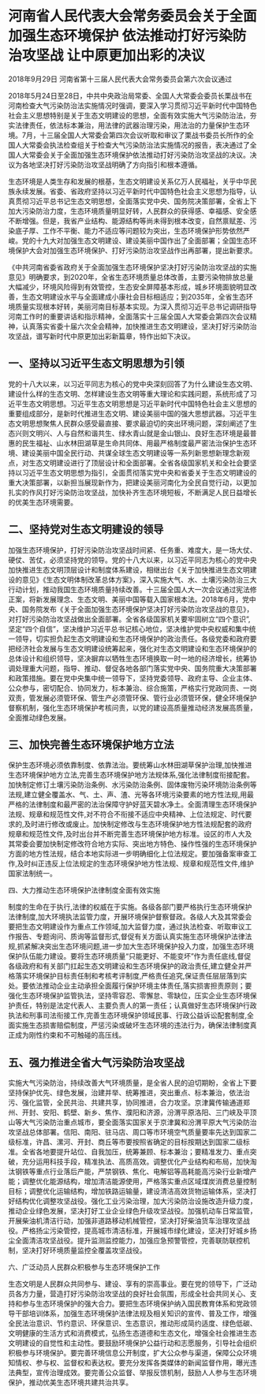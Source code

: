 # 河南省人民代表大会常务委员会关于全面加强生态环境保护  依法推动打好污染防治攻坚战  让中原更加出彩的决议

2018年9月29日 河南省第十三届人民代表大会常务委员会第六次会议通过

<!-- INFO END -->

2018年5月24日至28日，中共中央政治局常委、全国人大常委会委员长栗战书在河南检查大气污染防治法实施情况时强调，要深入学习贯彻习近平新时代中国特色社会主义思想特别是关于生态文明建设的思想，全面有效实施大气污染防治法，夯实法律责任，依法标本兼治，用法律的武器治理污染，用法治的力量保护生态环境。7月，十三届全国人大常委会第四次会议听取和审议了栗战书委员长所作的全国人大常委会执法检查组关于检查大气污染防治法实施情况的报告，表决通过了全国人大常委会关于全面加强生态环境保护依法推动打好污染防治攻坚战的决议。决议为各地坚决打好污染防治攻坚战明确了方向指引和根本遵循。

生态环境是人类生存和发展的根基，生态文明建设关系亿万人民福祉，关乎中华民族永续发展。省委、省政府坚持以习近平新时代中国特色社会主义思想为指导，认真贯彻习近平总书记生态文明思想，全面落实党中央、国务院决策部署，全省上下加大污染防治力度，生态环境质量明显好转，人民群众的获得感、幸福感、安全感不断增强。但是，我省产业结构、能源结构等尚未得到根本改变，自然禀赋差、污染底子厚、工作不平衡、能力不适应等问题较为突出，生态环境保护形势依然严峻。党的十九大对加强生态文明建设、建设美丽中国作出了全面部署；全国生态环境保护大会对加强生态环境保护、打好污染防治攻坚战作出再部署，提出新要求。

《中共河南省委省政府关于全面加强生态环境保护坚决打好污染防治攻坚战的实施意见》明确要求，到2020年，全省生态环境质量总体改善，主要污染物排放总量大幅减少，环境风险得到有效管控，生态安全屏障基本形成，城乡环境面貌明显改善，生态文明建设水平与全面建成小康社会目标相适应；到2035年，全省生态环境质量实现根本好转，美丽河南目标基本实现。为深入贯彻习近平总书记调研指导河南工作时的重要讲话和指示精神，全面落实十三届全国人大常委会第四次会议精神，认真落实省委十届六次全会精神，加快推进生态文明建设，坚决打好污染防治攻坚战，谱写新时代中原更加出彩新篇章，特作出如下决议。

## 一、坚持以习近平生态文明思想为引领

党的十八大以来，以习近平同志为核心的党中央深刻回答了为什么建设生态文明、建设什么样的生态文明、怎样建设生态文明等重大理论和实践问题，系统形成了习近平生态文明思想。习近平生态文明思想是习近平新时代中国特色社会主义思想的重要组成部分，是新时代推进生态文明、建设美丽中国的强大思想武器。习近平生态文明思想聚焦人民群众感受最直接、要求最迫切的突出环境问题，深刻阐述了生态兴则文明兴、人与自然和谐共生、绿水青山就是金山银山、良好生态环境是最普惠的民生福祉、山水林田湖草是生命共同体、用最严格制度最严密法治保护生态环境、建设美丽中国全民行动、共谋全球生态文明建设等一系列新思想新理念新观点，对生态文明建设进行了顶层设计和全面部署。全省各级国家机关和全社会要坚持以习近平生态文明思想为指引，全面贯彻落实党中央和省委关于生态文明建设的重大决策部署，以新担当展现新作为，把建设美丽河南化为全民自觉行动，以更加扎实的作风打好污染防治攻坚战，加快补齐生态环境短板，不断满足人民日益增长的优美生态环境需要。

## 二、坚持党对生态文明建设的领导

加强生态环境保护，打好污染防治攻坚战时间紧、任务重、难度大，是一场大仗、硬仗、苦仗，必须坚持党的领导。党的十八大以来，以习近平同志为核心的党中央加快推进生态文明顶层设计和制度体系建设，相继出台《关于加快推进生态文明建设的意见》《生态文明体制改革总体方案》，深入实施大气、水、土壤污染防治三大行动计划，推动我国生态环境质量持续改善。十三届全国人大一次会议通过宪法修正案，将新发展理念、生态文明、美丽中国等载入国家根本法。2018年6月，党中央、国务院发布《关于全面加强生态环境保护坚决打好污染防治攻坚战的意见》，对打好污染防治攻坚战做出全面部署。全省各级国家机关要牢固树立“四个意识”,坚定“四个自信”，坚决维护习近平总书记核心地位，坚决维护党中央权威和集中统一领导，切实担负起生态文明建设和生态环境保护的政治责任。各级党委和政府要把经济社会发展与生态文明建设统筹起来，强化对生态文明建设和生态环境保护的总体设计和组织领导，坚决摒弃以牺牲生态环境换取一时一地的经济增长，统筹协调处理重大问题，指导、推动、督促各地各部门落实党中央、国务院重大决策部署和政策措施。要在党中央集中统一领导下，坚持党委领导、政府主导、企业主体、公众参与，密切配合、协同发力，标本兼治、综合施策，严格实行党政同责、一岗双责，管发展必须管环保、管生产必须管环保、管行业必须管环保，健全环境保护督察机制，强化生态环境保护考核问责，以党的建设高质量推动经济发展高质量，全面推动绿色发展。

## 三、加快完善生态环境保护地方立法

保护生态环境必须依靠制度、依靠法治。要统筹山水林田湖草保护治理,加快推进生态环境保护地方立法,完善生态环境保护地方法规体系,强化法律制度衔接配套。加快制定修订土壤污染防治条例、水污染防治条例、固体废物污染环境防治条例等法规,建立健全覆盖水、气、土、声、渣、光等各环境污染要素的地方性法规,用最严格的法律制度和最严密的法治保障守护好蓝天碧水净土。全面清理生态环境保护法规、规章和规范性文件,对不符合不衔接不适应中央精神、上位法规定、时代要求的,及时进行修改或废止。加快制定修改与生态环境保护地方性法规配套的政府规章和规范性文件,及时出台并不断完善生态环境保护地方标准。设区的市人大及其常委会要加快制定修改符合地方实际、突出地方特色、操作性强的生态环境保护方面的地方性法规，结合本地实际进一步明确细化上位法规定。要加强备案审查工作,及时纠正违反上位法规定的生态环境保护地方性法规、规章和规范性文件,维护国家法制统一。

四、大力推动生态环境保护法律制度全面有效实施

制度的生命在于执行,法律的权威在于实施。各级各部门要严格执行生态环境保护法律制度,加大环境执法监管力度，开展环境保护督察督政。各级人大及其常委会要把生态文明建设作为重点工作领域,加大监督力度，通过执法检查、听取审议工作报告、专题询问、质询等监督形式,督促有关方面认真实施生态环境保护法律法规,抓紧解决突出生态环境问题,进一步加大生态环境保护投入力度，加强生态环境保护队伍能力建设。要将生态环境质量“只能更好、不能变坏”作为责任底线,督促各级政府和有关部门扛起生态文明建设和生态环境保护的政治责任,建立健全并严格落实环境保护目标责任制和考核考评制度,严格责任追究,保证责任层层落到实处。要依法推动企业主动承担全面履行保护环境主体责任,落实损害担责原则；要强化生态环境保护监管执法，坚持零容忍、零懈怠、零缺位，压实企业生态环境保护责任，特别是法定代表人、主要负责人的第一责任；认真做好生态环境保护行政执法和刑事司法衔接工作,完善生态环境保护领域民事、行政公益诉讼配套制度,全面实施生态损害赔偿制度，严惩污染或破坏生态环境的违法行为，确保法律制度真正成为刚性约束和不可触碰的高压线。

## 五、强力推进全省大气污染防治攻坚战

实施大气污染防治，持续改善大气环境质量，是全省人民的迫切期盼，全省上下要坚持保护优先、绿色发展，治建并举、统筹推进，突出重点、标本兼治，依法治污、强化监管，全民共治、共建共享，协同推进，合力攻坚。京津冀传输通道郑州、开封、安阳、鹤壁、新乡、焦作、濮阳和济源，汾渭平原洛阳、三门峡及平顶山等大气污染防治重点城市，要全面落实国家关于京津冀和汾渭平原大气污染防治攻坚战总体部署。信阳、南阳、驻马店、周口等市环境空气质量要率先达到国家二级标准，许昌、漯河、开封、商丘等市要按照省确定的目标按期达到国家二级标准。全省各地要提升站位、自我加压，统筹兼顾、标本兼治；要精准发力、重点突破，充分运用科技手段，精准执法、高质高效。调整优化产业结构和布局，加快淘汰钢铁等重点行业落后产能，严禁钢铁、焦化、电解铝等高耗能高污染行业新增产能；调整优化能源结构，增加清洁能源使用，严格落实重点区域煤炭消费总量控制目标；调整优化运输结构，增加铁路运输量，建设清洁高效货物运输体系，坚决打好结构优化调整攻坚战役。强化工业污染治理，加大污染防治设施改造升级力度，推动企业绿色发展，坚决打好工业企业绿色升级攻坚战役。加强机动车日常监管，开展柴油机清洁行动，加强非道路移动机械管控，坚决打好柴油货车治理攻坚战役。严格扬尘污染管控，提高城市清洁标准，开展城市绿化建设，坚决打好城乡扬尘全面清洁攻坚战役。提升监测监控能力，加强应急预警管控，完善联防联控机制，坚决打好环境质量监控全覆盖攻坚战役。

六、广泛动员人民群众积极参与生态环境保护工作

生态文明是人民群众共同参与、建设、享有的崇高事业。要在党的领导下，广泛动员各方力量，营造打好污染防治攻坚战的良好社会氛围，形成全社会共同关心、支持和参与生态环境保护的强大合力。要把生态环境保护纳入国民教育体系和党政领导干部培训体系，加强生态环境保护法律法规及相关知识的宣传、普及工作，增强全民法治意识、节约意识、环保意识、生态意识，推动形成简约适度、绿色低碳、文明健康的生活方式和消费模式，弘扬生态道德和生态文化，增强全社会推进生态文明建设的自觉性和主动性。要鼓励环境保护公益行动和志愿服务，引导社会组织积极参与环境保护。要完善环境信息公开制度，扩大公众参与渠道，保障公众环境知情权、参与权、监督权和表达权。要充分发挥各类媒体的新闻监督作用，曝光违法典型，宣传治理成效。要完善公众监督、举报反馈机制，鼓励人人参与生态环境保护，推动优美生态环境共建共治共享。